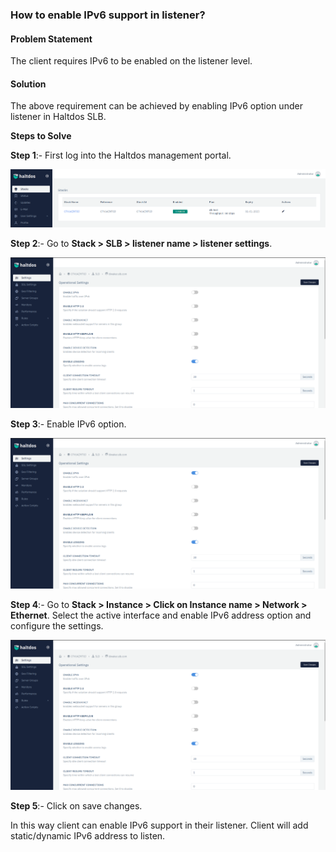 ### **How to enable IPv6 support in listener**?

#### **Problem Statement**

The client requires IPv6 to be enabled on the listener level.

#### **Solution**

The above requirement can be achieved by enabling IPv6 option under listener in Haltdos SLB.

**Steps to Solve**

**Step 1**:- First log into the Haltdos management portal.

![](/img/adc/v6/kb/adc15.1.png)

**Step 2**:- Go to **Stack > SLB > listener name > listener settings**.

![](/img/adc/v6/kb/adc15.2.png)

**Step 3**:- Enable IPv6 option.

![](/img/adc/v6/kb/adc15.3.png)

**Step 4**:- Go to **Stack > Instance > Click on Instance name > Network > Ethernet**. Select the active interface and enable IPv6 address option and configure the settings.

![](/img/adc/v6/kb/adc15.3.png)

**Step 5**:- Click on save changes.

In this way client can enable IPv6 support in their listener. Client will add static/dynamic IPv6 address to listen.
